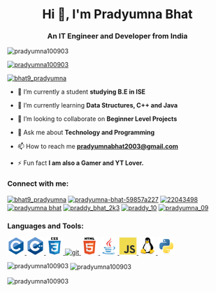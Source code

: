 <h1 align="center">Hi 👋, I'm Pradyumna Bhat</h1>
<h3 align="center">An IT Engineer and Developer from India</h3>

<p align="left"> <img src="https://komarev.com/ghpvc/?username=pradyumna100903&label=Profile%20views&color=0e75b6&style=flat" alt="pradyumna100903" /> </p>

<p align="left"> <a href="https://github.com/ryo-ma/github-profile-trophy"><img src="https://github-profile-trophy.vercel.app/?username=pradyumna100903" alt="pradyumna100903" /></a> </p>

<p align="left"> <a href="https://twitter.com/bhat9_pradyumna" target="blank"><img src="https://img.shields.io/twitter/follow/bhat9_pradyumna?logo=twitter&style=for-the-badge" alt="bhat9_pradyumna" /></a> </p>

- 🔭 I’m currently a student **studying B.E in ISE**

- 🌱 I’m currently learning **Data Structures, C++ and Java**

- 👯 I’m looking to collaborate on **Beginner Level Projects**

- 💬 Ask me about **Technology and Programming**

- 📫 How to reach me **pradyumnabhat2003@gmail.com**

- ⚡ Fun fact **I am also a Gamer and YT Lover.**

<h3 align="left">Connect with me:</h3>
<p align="left">
<a href="https://twitter.com/bhat9_pradyumna" target="blank"><img align="center" src="https://raw.githubusercontent.com/rahuldkjain/github-profile-readme-generator/master/src/images/icons/Social/twitter.svg" alt="bhat9_pradyumna" height="30" width="40" /></a>
<a href="https://linkedin.com/in/pradyumna-bhat-59857a227" target="blank"><img align="center" src="https://raw.githubusercontent.com/rahuldkjain/github-profile-readme-generator/master/src/images/icons/Social/linked-in-alt.svg" alt="pradyumna-bhat-59857a227" height="30" width="40" /></a>
<a href="https://stackoverflow.com/users/22043498" target="blank"><img align="center" src="https://raw.githubusercontent.com/rahuldkjain/github-profile-readme-generator/master/src/images/icons/Social/stack-overflow.svg" alt="22043498" height="30" width="40" /></a>
<a href="https://fb.com/pradyumna bhat" target="blank"><img align="center" src="https://raw.githubusercontent.com/rahuldkjain/github-profile-readme-generator/master/src/images/icons/Social/facebook.svg" alt="pradyumna bhat" height="30" width="40" /></a>
<a href="https://instagram.com/praddy_bhat_2k3" target="blank"><img align="center" src="https://raw.githubusercontent.com/rahuldkjain/github-profile-readme-generator/master/src/images/icons/Social/instagram.svg" alt="praddy_bhat_2k3" height="30" width="40" /></a>
<a href="https://www.codechef.com/users/praddy_10" target="blank"><img align="center" src="https://cdn.jsdelivr.net/npm/simple-icons@3.1.0/icons/codechef.svg" alt="praddy_10" height="30" width="40" /></a>
<a href="https://www.leetcode.com/pradyumna_09" target="blank"><img align="center" src="https://raw.githubusercontent.com/rahuldkjain/github-profile-readme-generator/master/src/images/icons/Social/leet-code.svg" alt="pradyumna_09" height="30" width="40" /></a>
</p>

<h3 align="left">Languages and Tools:</h3>
<p align="left"> <a href="https://www.cprogramming.com/" target="_blank" rel="noreferrer"> <img src="https://raw.githubusercontent.com/devicons/devicon/master/icons/c/c-original.svg" alt="c" width="40" height="40"/> </a> <a href="https://www.w3schools.com/cpp/" target="_blank" rel="noreferrer"> <img src="https://raw.githubusercontent.com/devicons/devicon/master/icons/cplusplus/cplusplus-original.svg" alt="cplusplus" width="40" height="40"/> </a> <a href="https://www.w3schools.com/css/" target="_blank" rel="noreferrer"> <img src="https://raw.githubusercontent.com/devicons/devicon/master/icons/css3/css3-original-wordmark.svg" alt="css3" width="40" height="40"/> </a> <a href="https://git-scm.com/" target="_blank" rel="noreferrer"> <img src="https://www.vectorlogo.zone/logos/git-scm/git-scm-icon.svg" alt="git" width="40" height="40"/> </a> <a href="https://www.w3.org/html/" target="_blank" rel="noreferrer"> <img src="https://raw.githubusercontent.com/devicons/devicon/master/icons/html5/html5-original-wordmark.svg" alt="html5" width="40" height="40"/> </a> <a href="https://www.java.com" target="_blank" rel="noreferrer"> <img src="https://raw.githubusercontent.com/devicons/devicon/master/icons/java/java-original.svg" alt="java" width="40" height="40"/> </a> <a href="https://developer.mozilla.org/en-US/docs/Web/JavaScript" target="_blank" rel="noreferrer"> <img src="https://raw.githubusercontent.com/devicons/devicon/master/icons/javascript/javascript-original.svg" alt="javascript" width="40" height="40"/> </a> <a href="https://www.linux.org/" target="_blank" rel="noreferrer"> <img src="https://raw.githubusercontent.com/devicons/devicon/master/icons/linux/linux-original.svg" alt="linux" width="40" height="40"/> </a> <a href="https://www.python.org" target="_blank" rel="noreferrer"> <img src="https://raw.githubusercontent.com/devicons/devicon/master/icons/python/python-original.svg" alt="python" width="40" height="40"/> </a> </p>

<p><img align="left" src="https://github-readme-stats.vercel.app/api/top-langs?username=pradyumna100903&show_icons=true&locale=en&layout=compact" alt="pradyumna100903" /></p>

<p>&nbsp;<img align="center" src="https://github-readme-stats.vercel.app/api?username=pradyumna100903&show_icons=true&locale=en" alt="pradyumna100903" /></p>

<p><img align="center" src="https://github-readme-streak-stats.herokuapp.com/?user=pradyumna100903&" alt="pradyumna100903" /></p>
